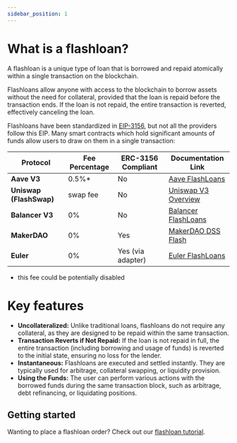 ```yaml
---
sidebar_position: 1
---
```


# What is a flashloan?

A flashloan is a unique type of loan that is borrowed and repaid atomically within a single transaction on the blockchain.

Flashloans allow anyone with access to the blockchain to borrow assets without the need for collateral, provided that the loan is repaid before the transaction ends. If the loan is not repaid, the entire transaction is reverted, effectively canceling the loan.

Flashloans have been standardized in [EIP-3156](https://eips.ethereum.org/EIPS/eip-3156), but not all the providers follow this EIP. Many smart contracts which hold significant amounts of funds allow users to draw on them in a single transaction:

| Protocol                | Fee Percentage | ERC-3156 Compliant | Documentation Link                                                                                                  |
|-------------------------|----------------|--------------------|---------------------------------------------------------------------------------------------------------------------|
| **Aave V3**             | 0.5%*          | No                 | [Aave FlashLoans](https://aave.com/docs/developers/flash-loans)                                                     |
| **Uniswap (FlashSwap)** | swap fee       | No                 | [Uniswap V3 Overview](https://docs.uniswap.org/contracts/v3/guides/flash-integrations/inheritance-constructors)     |
| **Balancer V3**         | 0%             | No                 | [Balancer FlashLoans](https://docs.balancer.fi/concepts/vault/flash-loans.html)                                     |
| **MakerDAO**            | 0%             | Yes                | [MakerDAO DSS Flash](https://docs.makerdao.com/smart-contract-modules/flash-mint-module)                            |
| **Euler**               | 0%             | Yes (via adapter)  | [Euler FlashLoans](https://docs-v1.euler.finance/developers/getting-started/integration-guide#eip-3156-flash-loans) |

* this fee could be potentially disabled

# Key features

- **Uncollateralized:** Unlike traditional loans, flashloans do not require any collateral, as they are designed to be repaid within the same transaction.
- **Transaction Reverts if Not Repaid:** If the loan is not repaid in full, the entire transaction (including borrowing and usage of funds) is reverted to the initial state, ensuring no loss for the lender.
- **Instantaneous:** Flashloans are executed and settled instantly. They are typically used for arbitrage, collateral swapping, or liquidity provision.
- **Using the Funds:** The user can perform various actions with the borrowed funds during the same transaction block, such as arbitrage, debt refinancing, or liquidating positions.

## Getting started

Wanting to place a flashloan order? Check out our [flashloan tutorial](/cow-protocol/tutorials/cow-swap/flashloans). 
